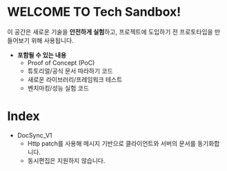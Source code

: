 # WELCOME TO Tech Sandbox!

이 공간은 새로운 기술을 **안전하게 실험**하고, 프로젝트에 도입하기 전 프로토타입을 만들어보기 위해 사용됩니다.

- **포함될 수 있는 내용**
    - Proof of Concept (PoC)
    - 튜토리얼/공식 문서 따라하기 코드
    - 새로운 라이브러리/프레임워크 테스트
    - 벤치마킹/성능 실험 코드

# Index
- DocSync_V1
    - Http patch를 사용해 메시지 기반으로 클라이언트와 서버의 문서를 동기화합니다.
    - 동시편집은 지원하지 않습니다.